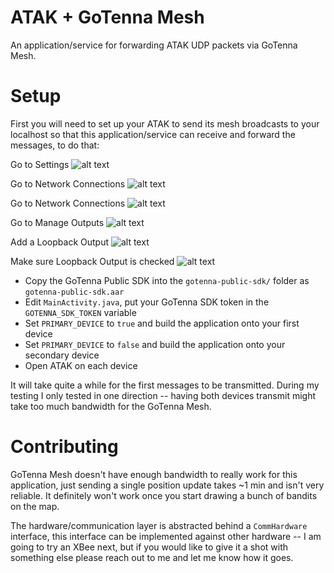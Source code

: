 # ATAK + GoTenna Mesh

An application/service for forwarding ATAK UDP packets via GoTenna Mesh.

# Setup

First you will need to set up your ATAK to send its mesh broadcasts to your localhost so that this application/service can receive and forward the messages, to do that:

Go to Settings
![alt text](https://github.com/paulmandal/atak-forwarder/raw/master/screenshots/instructions-step-0.png "Go to Settings")

Go to Network Connections
![alt text](https://github.com/paulmandal/atak-forwarder/raw/master/screenshots/instructions-step-1.png "Go to Network Connections")

Go to Network Connections
![alt text](https://github.com/paulmandal/atak-forwarder/raw/master/screenshots/instructions-step-2.png "Go to Network Connections")

Go to Manage Outputs
![alt text](https://github.com/paulmandal/atak-forwarder/raw/master/screenshots/instructions-step-3.png "Go to Manage Outputs")

Add a Loopback Output
![alt text](https://github.com/paulmandal/atak-forwarder/raw/master/screenshots/instructions-step-4.png "Add a Loopback Output")

Make sure Loopback Output is checked
![alt text](https://github.com/paulmandal/atak-forwarder/raw/master/screenshots/instructions-step-5.png "Make sure Loopback Output is checked")

* Copy the GoTenna Public SDK into the `gotenna-public-sdk/` folder as `gotenna-public-sdk.aar`
* Edit `MainActivity.java`, put your GoTenna SDK token in the `GOTENNA_SDK_TOKEN` variable
* Set `PRIMARY_DEVICE` to `true` and build the application onto your first device
* Set `PRIMARY_DEVICE` to `false` and build the application onto your secondary device
* Open ATAK on each device

It will take quite a while for the first messages to be transmitted. During my testing I only tested in one direction -- having both devices transmit might take too much bandwidth for the GoTenna Mesh.

# Contributing

GoTenna Mesh doesn't have enough bandwidth to really work for this application, just sending a single position update takes ~1 min and isn't very reliable. It definitely won't work once you start drawing a bunch of bandits on the map.

The hardware/communication layer is abstracted behind a `CommHardware` interface, this interface can be implemented against other hardware -- I am going to try an XBee next, but if you would like to give it a shot with something else please reach out to me and let me know how it goes.

